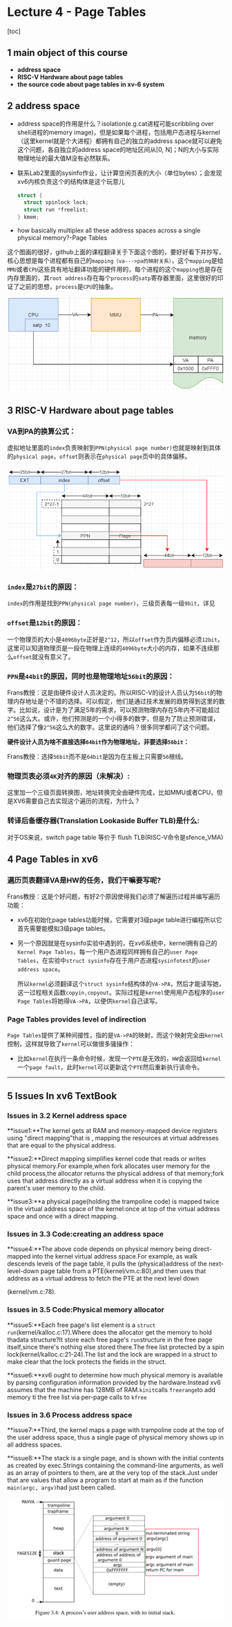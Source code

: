 # Lecture 4 - Page Tables

[toc]

## 1 main object of this course

* **address space**
* **RISC-V Hardware about page tables**
* **the source code about page tables in xv-6 system**

## 2 address space

* address space的作用是什么？isolation(e.g.cat进程可能scribbling over shell进程的memory image)，但是如果每个进程，包括用户态进程与kernel（这里kernel就是个大进程）都拥有自己的独立的address space就可以避免这个问题，各自独立的address space的地址区间从[0, N]；N的大小与实际物理地址的最大值M没有必然联系。

* 联系Lab2里面的sysinfo作业，让计算空闲页表的大小（单位bytes）；会发现xv6内核负责这个的结构体是这个玩意儿

  ```c
  struct {
    struct spinlock lock;
    struct run *freelist;
  } kmem;
  ```

* how basically multiplex all these address spaces across a single physical memory?-Page Tables

这个图画的很好，github上面的课程翻译关于下面这个图的，要好好看下并抄写，核心思想是每个进程都有自己的`mapping（va--->pa的映射关系）`，这个`mapping`是给`MMU`或者`CPU`这些具有地址翻译功能的硬件用的，每个进程的这个`mapping`也是存在内存里面的，其`root address`存在每个`process`的`satp`寄存器里面，这里很好的印证了之前的思想，`process`是`CPU`的抽象。

![image-20220419190658145](.assets/image-20220419190658145.png)

## 3 RISC-V Hardware about page tables

### VA到PA的换算公式：

虚拟地址里面的`index`负责映射到`PPN(physical page number)`也就是映射到具体的`physical page`，`offset`则表示在`physical page`页中的具体偏移。

![image-20220419194311899](.assets/image-20220419194311899.png)

### `index`是`27bit`的原因：

`index`的作用是找到`PPN(physical page number)`，三级页表每一级`9bit`，详见

### `offset`是`12bit`的原因：

一个物理页的大小是`4096byte`正好是`2^12`，所以`offset`作为页内偏移必须`12bit`，这里可以知道物理页是一段在物理上连续的`4096byte`大小的内存，如果不连续那么`offset`就没有意义了。

### `PPN`是`44bit`的原因，同时也是物理地址`56bit`的原因：

Frans教授：这是由硬件设计人员决定的。所以RISC-V的设计人员认为`56bit`的物理内存地址是个不错的选择。可以假定，他们是通过技术发展的趋势得到这里的数字。比如说，设计是为了满足5年的需求，可以预测物理内存在5年内不可能超过`2^56`这么大。或许，他们预测是的一个小得多的数字，但是为了防止预测错误，他们选择了像`2^56`这么大的数字。这里说的通吗？很多同学都问了这个问题。

**硬件设计人员为啥不直接选择`64bit`作为物理地址，非要选择`56bit`：**

Frans教授：选择`56bit`而不是`64bit`是因为在主板上只需要`56`根线。

### 物理页表必须`4K`对齐的原因（未解决）:

这里加一个三级页面转换图，地址转换完全由硬件完成，比如MMU或者CPU，但是XV6需要自己去实现这个遍历的流程，为什么？

### 转译后备缓存器(Translation Lookaside Buffer TLB)是什么:

对于OS来说，switch page table 等价于 flush TLB(RISC-V命令是sfence_VMA)

## 4 Page Tables in xv6

### 遍历页表翻译VA是HW的任务，我们干嘛要写呢?

Frans教授：这是个好问题，有好2个原因使得我们必须了解遍历过程并编写遍历功能：

* xv6在初始化page tables功能时候，它需要对3级page table进行编程所以它首先需要能模拟3级page tables。

* 另一个原因就是在sysinfo实验中遇到的，在xv6系统中，kernel拥有自己的`Kernel Page Tables`，每一个用户态进程同样拥有自己的`user Page Tables`，在实验中`struct sysinfo`存在于用户态进程`sysinfotest`的`user address space`。

  所以`kernel`必须翻译这个`struct sysinfo`结构体的`VA->PA`，然后才能读写她，这一过程相关函数`copyin,copyout`。实际过程是`kernel`使用用户态程序的`user Page Tables`将她得`VA->PA`，以便供`kernel`自己读写。

### Page Tables provides level of indirection

`Page Tables`提供了某种间接性，指的是`VA->PA`的映射，而这个映射完全由`kernel`控制，这样就导致了`kernel`可以做很多骚操作：

* 比如`kernel`在执行一条命令时候，发现一个`PTE`是无效的，`HW`会返回给`kernel`一个`page fault`，此时`kernel`可以更新这个`PTE`然后重新执行该命令。









--------------

## 5 Issues In xv6 TextBook



### Issues in 3.2 Kernel address space

**issue1:**The kernel gets at RAM and memory-mapped device registers using "direct mapping"that is , mapping the resources at virtual addresses that are equal to the physical address.



**issue2:**Direct mapping simplifies kernel code that reads or writes physical memory.For example,when fork allocates user memory for the child process,the allocator returns the physical address of that memory;fork uses that address directly as a virtual address when it is copying the parent's user memory to the child.



**issue3:**a physical page(holding the trampoline code) is mapped twice in the virtual address space of the kernel:once at top of the virtual address space and once with a direct mapping.

### Issues in 3.3 Code:creating an address space

**issue4:**The above code depends on physical memory being direct-mapped into the kernel virtual address space.For example, as walk descends levels of the page table, it pulls the (physical)address of the next-level-down page table from a PTE(kernel/vm.c:80),and then uses that address as a virtual address to fetch the PTE at the next level down

(kernel/vm.c:78).

### Issues in 3.5 Code:Physical memory allocator

**issue5:**Each free page's list element is a `struct run`(kernel/kalloc.c:17).Where does the allocator get the memory to hold thadata structure?It store each free page's `run`structure in the free page itself,since there's nothing else stored there.The free list protected by a spin lock(kernel/kalloc.c:21-24).The list and the lock are wrapped in a struct to make clear that the lock protects the fields in the struct.

**issue6:**xv6 ought to determine how much physical memory is available by parsing configuration information provided by the hardware.Instead xv6 assumes that the machine has 128MB of RAM.`kinit`calls `freerange`to add memory ti the free list via per-page calls to `kfree`

### Issues in 3.6 Process address space

**issue7:**Third, the kernel maps a page with trampoline code at the top of the user address space, thus a single page of physical memory shows up in all address spaces.

**issue8:**The stack is a single page, and is shown with the initial contents as created by exec.Strings containing the command-line arguments, as well as an array of pointers to them, are at the very top of the stack.Just under that are values that allow a program to start at main as if the function `main(argc, argv)`had just been called.

![image-20220501114031846](.assets/image-20220501114031846.png)
